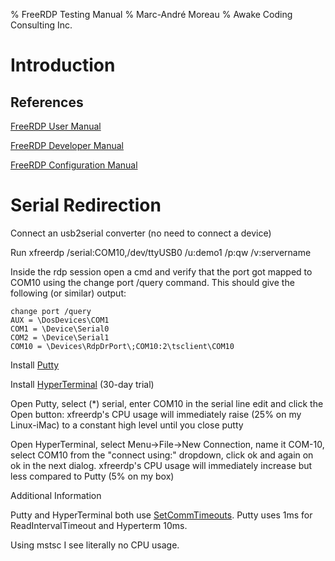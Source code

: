 % FreeRDP Testing Manual
% Marc-André Moreau
% Awake Coding Consulting Inc.

# Introduction

## References

[FreeRDP User Manual](https://github.com/awakecoding/FreeRDP-Manuals/blob/master/User/FreeRDP-User-Manual.pdf?raw=true "FreeRDP User Manual")

[FreeRDP Developer Manual](https://github.com/awakecoding/FreeRDP-Manuals/blob/master/Developer/FreeRDP-Developer-Manual.pdf?raw=true "FreeRDP Developer Manual")

[FreeRDP Configuration Manual](https://github.com/awakecoding/FreeRDP-Manuals/blob/master/Configuration/FreeRDP-Configuration-Manual.pdf?raw=true "FreeRDP Configuration Manual")

# Serial Redirection


Connect an usb2serial converter (no need to connect a device)

Run xfreerdp /serial:COM10,/dev/ttyUSB0 /u:demo1 /p:qw /v:servername

Inside the rdp session open a cmd and verify that the port got mapped to COM10 using the change port /query command. This should give the following (or similar) output:

    change port /query
    AUX = \DosDevices\COM1
    COM1 = \Device\Serial0
    COM2 = \Device\Serial1
    COM10 = \Devices\RdpDrPort\;COM10:2\tsclient\COM10

Install [Putty](http://www.chiark.greenend.org.uk/~sgtatham/putty/download.html)

Install [HyperTerminal](http://www.hilgraeve.com/support/htpe7.exe) (30-day trial)

Open Putty, select (*) serial, enter COM10 in the serial line edit and click the Open button:
xfreerdp's CPU usage will immediately raise (25% on my Linux-iMac) to a constant high level until you close putty

Open HyperTerminal, select Menu->File->New Connection, name it COM-10, select COM10 from the "connect using:" dropdown, click ok and again on ok in the next dialog.
xfreerdp's CPU usage will immediately increase but less compared to Putty (5% on my box)

Additional Information

Putty and HyperTerminal both use [SetCommTimeouts](http://msdn.microsoft.com/en-us/library/windows/desktop/aa363437).
Putty uses 1ms for ReadIntervalTimeout and Hyperterm 10ms.

Using mstsc I see literally no CPU usage.
